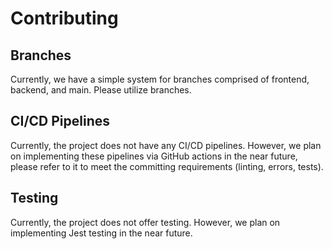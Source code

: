 # Contributing

## Branches
Currently, we have a simple system for branches comprised of frontend, backend, and main. Please utilize branches.

## CI/CD Pipelines
Currently, the project does not have any CI/CD pipelines. However, we plan on implementing these pipelines via GitHub actions in the near future, please refer to it to meet the committing requirements (linting, errors, tests).

## Testing
Currently, the project does not offer testing. However, we plan on implementing Jest testing in the near future.